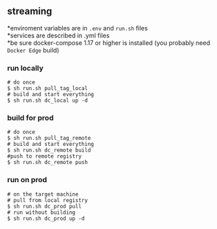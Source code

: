 
## streaming

*enviroment variables are in `.env` and `run.sh` files
<br />
*services are described in .yml files
<br />
*be sure docker-compose 1.17 or higher is installed (you probably need `Docker Edge` build)

### run locally ###
```shell
# do once
$ sh run.sh pull_tag_local
# build and start everything
$ sh run.sh dc_local up -d
```

### build for prod ###
```shell
# do once
$ sh run.sh pull_tag_remote
# build and start everything
$ sh run.sh dc_remote build
#push to remote registry
$ sh run.sh dc_remote push
```

### run on prod ###
```shell
# on the target machine
# pull from local registry
$ sh run.sh dc_prod pull
# run without building
$ sh run.sh dc_prod up -d

```
